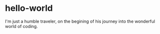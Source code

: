 # hello-world
I'm just a humble traveler, on the begining of his journey into the wonderful world of coding. 
